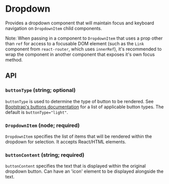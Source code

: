 # Dropdown

Provides a dropdown component that will maintain focus and keyboard navigation on `DropdownItem` child components.

Note: When passing in a component to `DropdownItem` that uses a prop other than `ref` for access to a focusable DOM element (such as the `Link` component from `react-router`, which uses `innerRef`), it's recommended to wrap the component in another component that exposes it's own focus method.

## API

### `buttonType` (string; optional)
`buttonType` is used to determine the type of button to be rendered.  See [Bootstrap's buttons documentation](https://getbootstrap.com/docs/4.0/components/buttons/) for a list of applicable button types. The default is `buttonType="light"`.

### `DropdownItem` (node; required)
`DropdownItem` specifies the list of items that will be rendered within the dropdown for selection.  It accepts React/HTML elements.

### `buttonContent` (string; required)
`buttonContent` specifies the text that is displayed within the original dropdown button. Can have an 'icon' element to be displayed alongside the text.
